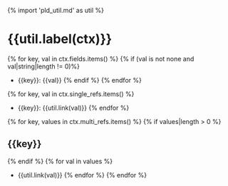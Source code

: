 {% import 'pld_util.md' as util %}

# {{util.label(ctx)}}

{% for key, val in ctx.fields.items() %}
    {% if (val is not none and val|string|length != 0)%}
* {{key}}: {{val}} 
    {% endif %}
{% endfor %}

{% for key, val in ctx.single_refs.items() %}
* {{key}}: {{util.link(val)}}
{% endfor %}


{% for key, values in ctx.multi_refs.items() %}
{% if values|length > 0 %}
## {{key}}
{% endif %}
{% for val in values %}
* {{util.link(val)}}
{% endfor %}
{% endfor %}



